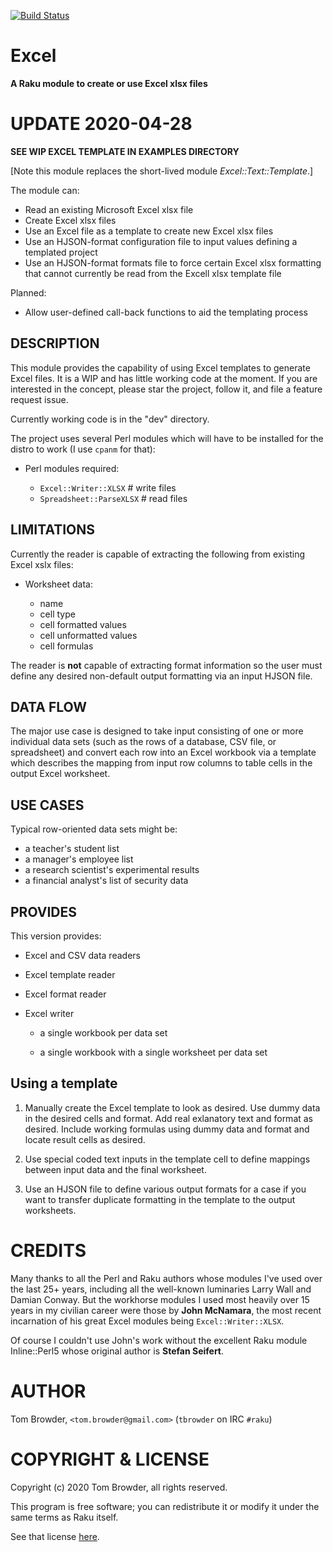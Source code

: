 [![Build Status](https://travis-ci.com/tbrowder/Excel-Raku.svg?branch=master)](https://travis-ci.com/tbrowder/Excel-Raku)

# Excel

**A Raku module to create or use Excel xlsx files**

# UPDATE 2020-04-28

**SEE WIP EXCEL TEMPLATE IN EXAMPLES DIRECTORY**

[Note this module replaces the short-lived module *Excel::Text::Template*.]

The module can:

* Read an existing Microsoft Excel xlsx file
* Create Excel xlsx files
* Use an Excel file as a template to create new Excel xlsx files
* Use an HJSON-format configuration file to input values defining a
  templated project
* Use an HJSON-format formats file to force  certain  Excel xlsx formatting
  that cannot currently be read from the Excell xlsx template file

Planned:

* Allow user-defined call-back functions to aid the templating
  process

## DESCRIPTION

This module provides the capability of using Excel templates
to generate Excel files. It is a WIP and has little working code
at the moment. If you are interested in the concept, please
star the project, follow it, and file a feature request issue.

Currently working code is in the "dev" directory.

The project uses several Perl modules which will have to
be installed for the distro to work (I use `cpanm` for that):

+ Perl modules required:

    + `Excel::Writer::XLSX`      # write files
    + `Spreadsheet::ParseXLSX`   # read files

## LIMITATIONS

Currently the reader is capable of extracting the following
from existing Excel xslx files:

+ Worksheet data:

  - name
  - cell type
  - cell formatted values
  - cell unformatted values
  - cell formulas

The reader is **not** capable of extracting format information
so the user must define any desired non-default output formatting
via an input HJSON file.

## DATA FLOW

The major use case is designed to take input consisting of one or more
individual data sets (such as the rows of a database, CSV file, or
spreadsheet) and convert each row into an Excel workbook via a
template which describes the mapping from input row columns to table
cells in the output Excel worksheet.

## USE CASES

Typical row-oriented data sets might be:

* a teacher's student list
* a manager's employee list
* a research scientist's experimental results
* a financial analyst's list of security data

## PROVIDES

This version provides:

* Excel and CSV data readers

* Excel template reader

* Excel format reader

* Excel writer

    * a single workbook per data set

    * a single workbook with a single worksheet per data set

## Using a template

1. Manually create the Excel template to look as desired.
   Use dummy data in the desired cells and format.  Add real
   exlanatory text and format as desired.  Include working formulas
   using dummy data and format and locate result cells as desired.

2. Use special coded text inputs in the template cell to define mappings
   between input data and the final worksheet.

3. Use an HJSON file to define various output formats for a case if
   you want to transfer duplicate formatting in the template to the
   output worksheets.

CREDITS
=======

Many thanks to all the Perl and Raku authors whose modules I've used
over the last 25+ years, including all the well-known luminaries Larry
Wall and Damian Conway. But the workhorse modules I used most heavily
over 15 years in my civilian career were those by **John McNamara**,
the most recent incarnation of his great Excel modules being
`Excel::Writer::XLSX`.

Of course I couldn't use John's work without the excellent Raku module
Inline::Perl5 whose original author is **Stefan Seifert**.

AUTHOR
======

Tom Browder, `<tom.browder@gmail.com>` (`tbrowder` on IRC `#raku`)

COPYRIGHT & LICENSE
===================

Copyright (c) 2020 Tom Browder, all rights reserved.

This program is free software; you can redistribute it or modify
it under the same terms as Raku itself.

See that license [here](./LICENSE).
